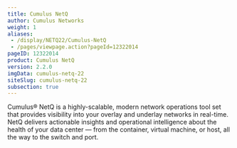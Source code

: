 ```yaml
---
title: Cumulus NetQ
author: Cumulus Networks
weight: 1
aliases:
 - /display/NETQ22/Cumulus-NetQ
 - /pages/viewpage.action?pageId=12322014
pageID: 12322014
product: Cumulus NetQ
version: 2.2.0
imgData: cumulus-netq-22
siteSlug: cumulus-netq-22
subsection: true
---
```

Cumulus® NetQ is a highly-scalable, modern network operations tool set that provides visibility into your overlay and underlay networks in real-time. NetQ delivers actionable insights and operational intelligence about the health of your data center — from the container, virtual machine, or host, all the way to the switch and port.
